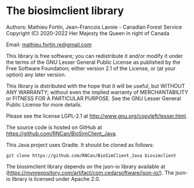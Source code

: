 The biosimclient library
============================

Authors: Mathieu Fortin, Jean-Francois Lavoie - Canadian Forest Service
Copyright (C) 2020-2022 Her Majesty the Queen in right of Canada

Email: mathieu.fortin.re@gmail.com

This library is free software; you can redistribute it and/or
modify it under the terms of the GNU Lesser General Public
License as published by the Free Software Foundation; either
version 2.1 of the License, or (at your option) any later version.

This library is distributed with the hope that it will be useful,
but WITHOUT ANY WARRANTY; without even the implied
warranty of MERCHANTABILITY or FITNESS FOR A
PARTICULAR PURPOSE. See the GNU Lesser General Public
License for more details.

Please see the license LGPL-2.1 at http://www.gnu.org/copyleft/lesser.html.


The source code is hosted on GitHub at https://github.com/RNCan/BioSimClient_Java.

This Java project uses Gradle. It should be cloned as follows:

```
git clone https://github.com/RNCan/BioSimClient_Java biosimclient
```	

The biosimclient library depends on the json-io library available at
(https://mvnrepository.com/artifact/com.cedarsoftware/json-io/). The
json-io library is licensed under Apache 2.0. 
